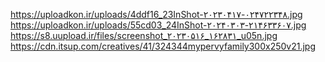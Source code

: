https://uploadkon.ir/uploads/4ddf16_23InShot-۲۰۲۳۰۴۱۷-۰۲۴۷۲۲۳۴۸.jpg
https://uploadkon.ir/uploads/55cd03_24InShot-۲۰۲۴۰۳۰۳-۲۱۴۶۳۳۶۰۷.jpg
https://s8.uupload.ir/files/screenshot_۲۰۲۳۰۵۱۶_۱۶۲۸۳۱_u05n.jpg
https://cdn.itsup.com/creatives/41/324344mypervyfamily300x250v21.jpg
